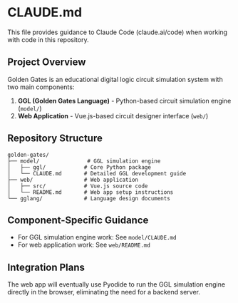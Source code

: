 # CLAUDE.md

This file provides guidance to Claude Code (claude.ai/code) when working with code in this repository.

## Project Overview

Golden Gates is an educational digital logic circuit simulation system with two main components:

1. **GGL (Golden Gates Language)** - Python-based circuit simulation engine (`model/`)
2. **Web Application** - Vue.js-based circuit designer interface (`web/`)

## Repository Structure

```
golden-gates/
├── model/               # GGL simulation engine
│   ├── ggl/            # Core Python package
│   └── CLAUDE.md       # Detailed GGL development guide
├── web/                # Web application
│   ├── src/            # Vue.js source code
│   └── README.md       # Web app setup instructions
└── gglang/             # Language design documents
```

## Component-Specific Guidance

- For GGL simulation engine work: See `model/CLAUDE.md`
- For web application work: See `web/README.md`

## Integration Plans

The web app will eventually use Pyodide to run the GGL simulation engine directly in the browser, eliminating the need for a backend server.